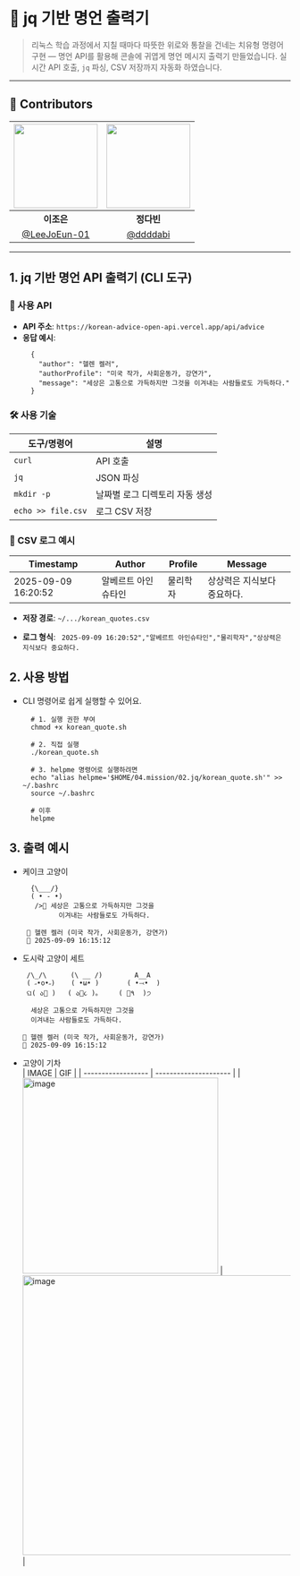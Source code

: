 # 📜 jq 기반 명언 출력기

> 리눅스 학습 과정에서 지칠 때마다 따뜻한 위로와 통찰을 건네는 치유형 명령어 구현 — 명언 API를 활용해 콘솔에 귀엽게 명언 메시지 출력기 만들었습니다.
> 실시간 API 호출, `jq` 파싱, CSV 저장까지 자동화 하였습니다.


---

## 👥 Contributors

| <img width="150px" src="https://avatars.githubusercontent.com/u/78733700?v=4"/> | <img width="150px" src="https://avatars.githubusercontent.com/u/88383179?v=4"/> |
| :---: | :---: |
| **이조은** | **정다빈** |
| [@LeeJoEun-01](https://github.com/LeeJoEun-01) | [@ddddabi](https://github.com/ddddabi) |

---

## 1. jq 기반 명언 API 출력기 (CLI 도구)

### 🔗 사용 API

- **API 주소**: `https://korean-advice-open-api.vercel.app/api/advice`
- **응답 예시**:
  ```
    {
      "author": "헬렌 켈러",
      "authorProfile": "미국 작가, 사회운동가, 강연가",
      "message": "세상은 고통으로 가득하지만 그것을 이겨내는 사람들로도 가득하다."
    }
  ```

### 🛠 사용 기술
  | 도구/명령어             | 설명                    |
  | ------------------ | --------------------- |
  | `curl`             | API 호출                |
  | `jq`               | JSON 파싱               |
  | `mkdir -p`         | 날짜별 로그 디렉토리 자동 생성     |
  | `echo >> file.csv` | 로그 CSV 저장             |

### 📄 CSV 로그 예시
| Timestamp           | Author     | Profile | Message         |
| ------------------- | ---------- | ------- | --------------- |
| 2025-09-09 16:20:52 | 알베르트 아인슈타인 | 물리학자    | 상상력은 지식보다 중요하다. |

- **저장 경로**: ``` ~/.../korean_quotes.csv ```

- **로그 형식**: ``` 2025-09-09 16:20:52","알베르트 아인슈타인","물리학자","상상력은 지식보다 중요하다.```

## 2. 사용 방법
- CLI 명령어로 쉽게 실행할 수 있어요.
  ```
    # 1. 실행 권한 부여
    chmod +x korean_quote.sh

    # 2. 직접 실행
    ./korean_quote.sh
    
    # 3. helpme 명령어로 실행하려면
    echo "alias helpme='$HOME/04.mission/02.jq/korean_quote.sh'" >> ~/.bashrc
    source ~/.bashrc
  
    # 이후
    helpme
  ```

## 3. 출력 예시
-  케이크 고양이
    ```
      {\___/}
      ( • - •)
       />🍰 세상은 고통으로 가득하지만 그것을
             이겨내는 사람들로도 가득하다.
    
     👤 헬렌 켈러 (미국 작가, 사회운동가, 강연가)
     📅 2025-09-09 16:15:12
    ```
- 도시락 고양이 세트
    ```
     /\_/\      (\ __ /)        A__A
     ( ˶•o•˶)    ( •ω• )       ( •⤙•  )
     ଘ( ა🍱 )   ( ა🍙૮ )｡     ( 🍜٩  )੭
  
      세상은 고통으로 가득하지만 그것을
      이겨내는 사람들로도 가득하다.
  
   👤 헬렌 켈러 (미국 작가, 사회운동가, 강연가)
   📅 2025-09-09 16:15:12
  ```
- 고양이 기차<br>
  | IMAGE     | GIF                    |
  | ------------------ | --------------------- |
  | <img width="350" alt="image" src="https://github.com/user-attachments/assets/323ba3ca-ed1d-4b13-be66-c59610c096b9" /> |<img width="500" alt="image" src="https://github.com/user-attachments/assets/1cc46d23-8948-42be-a01f-4a280e8e10cb" />             |

